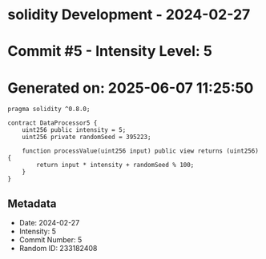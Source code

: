 ﻿# solidity Development - 2024-02-27
# Commit #5 - Intensity Level: 5
# Generated on: 2025-06-07 11:25:50
```solidity
pragma solidity ^0.8.0;

contract DataProcessor5 {
    uint256 public intensity = 5;
    uint256 private randomSeed = 395223;

    function processValue(uint256 input) public view returns (uint256) {
        return input * intensity + randomSeed % 100;
    }
}
```
## Metadata
- Date: 2024-02-27
- Intensity: 5
- Commit Number: 5
- Random ID: 233182408
